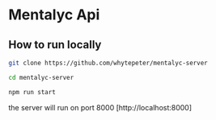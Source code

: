 # Mentalyc Api

## How to run locally

```bash
git clone https://github.com/whytepeter/mentalyc-server

cd mentalyc-server

npm run start
```

the server will run on port 8000 [http://localhost:8000]
